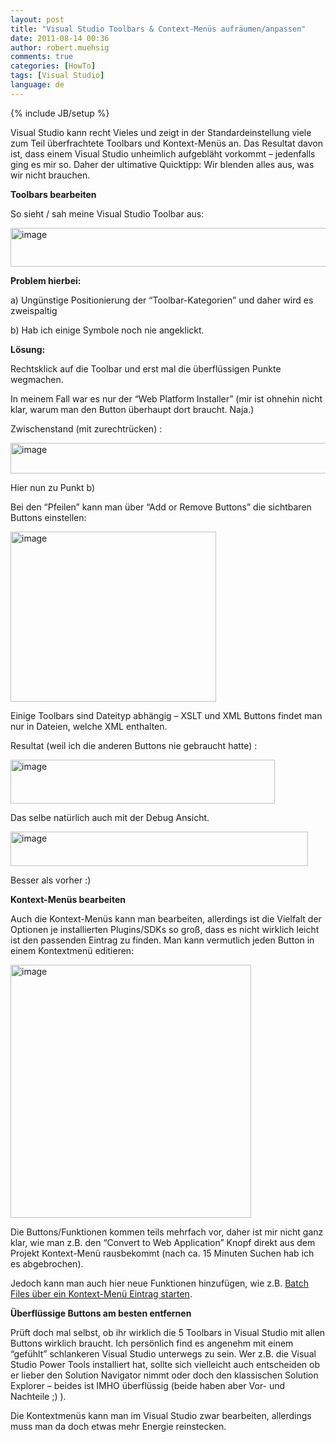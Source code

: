 ```yaml
---
layout: post
title: "Visual Studio Toolbars & Context-Menüs aufräumen/anpassen"
date: 2011-08-14 00:36
author: robert.muehsig
comments: true
categories: [HowTo]
tags: [Visual Studio]
language: de
---
```

{% include JB/setup %}
<p>Visual Studio kann recht Vieles und zeigt in der Standardeinstellung viele zum Teil überfrachtete Toolbars und Kontext-Menüs an. Das Resultat davon ist, dass einem Visual Studio unheimlich aufgebläht vorkommt – jedenfalls ging es mir so. Daher der ultimative Quicktipp: Wir blenden alles aus, was wir nicht brauchen.</p> <p><strong>Toolbars bearbeiten</strong></p> <p>So sieht / sah meine Visual Studio Toolbar aus:</p> <p><a href="{{BASE_PATH}}/assets/wp-images-de/image1330.png"><img style="background-image: none; border-bottom: 0px; border-left: 0px; padding-left: 0px; padding-right: 0px; display: inline; border-top: 0px; border-right: 0px; padding-top: 0px" title="image" border="0" alt="image" src="{{BASE_PATH}}/assets/wp-images-de/image_thumb512.png" width="609" height="62"></a></p> <p><strong>Problem hierbei: </strong></p> <p>a) Ungünstige Positionierung der “Toolbar-Kategorien” und daher wird es zweispaltig</p> <p>b) Hab ich einige Symbole noch nie angeklickt.</p> <p><strong>Lösung:</strong></p> <p>Rechtsklick auf die Toolbar und erst mal die überflüssigen Punkte wegmachen. </p> <p>In meinem Fall war es nur der “Web Platform Installer” (mir ist ohnehin nicht klar, warum man den Button überhaupt dort braucht. Naja.)</p> <p>Zwischenstand (mit zurechtrücken) :</p> <p><a href="{{BASE_PATH}}/assets/wp-images-de/image1331.png"><img style="background-image: none; border-bottom: 0px; border-left: 0px; padding-left: 0px; padding-right: 0px; display: inline; border-top: 0px; border-right: 0px; padding-top: 0px" title="image" border="0" alt="image" src="{{BASE_PATH}}/assets/wp-images-de/image_thumb513.png" width="573" height="49"></a></p> <p>Hier nun zu Punkt b)</p> <p>Bei den “Pfeilen” kann man über “Add or Remove Buttons” die sichtbaren Buttons einstellen:</p> <p><a href="{{BASE_PATH}}/assets/wp-images-de/image1332.png"><img style="background-image: none; border-bottom: 0px; border-left: 0px; padding-left: 0px; padding-right: 0px; display: inline; border-top: 0px; border-right: 0px; padding-top: 0px" title="image" border="0" alt="image" src="{{BASE_PATH}}/assets/wp-images-de/image_thumb514.png" width="329" height="272"></a></p> <p>Einige Toolbars sind Dateityp abhängig – XSLT und XML Buttons findet man nur in Dateien, welche XML enthalten. </p> <p>Resultat (weil ich die anderen Buttons nie gebraucht hatte) :</p> <p><a href="{{BASE_PATH}}/assets/wp-images-de/image1333.png"><img style="background-image: none; border-bottom: 0px; border-left: 0px; padding-left: 0px; padding-right: 0px; display: inline; border-top: 0px; border-right: 0px; padding-top: 0px" title="image" border="0" alt="image" src="{{BASE_PATH}}/assets/wp-images-de/image_thumb515.png" width="423" height="70"></a></p> <p>Das selbe natürlich auch mit der Debug Ansicht. </p> <p><a href="{{BASE_PATH}}/assets/wp-images-de/image1334.png"><img style="background-image: none; border-bottom: 0px; border-left: 0px; padding-left: 0px; padding-right: 0px; display: inline; border-top: 0px; border-right: 0px; padding-top: 0px" title="image" border="0" alt="image" src="{{BASE_PATH}}/assets/wp-images-de/image_thumb516.png" width="476" height="55"></a></p> <p>Besser als vorher :)</p> <p><strong>Kontext-Menüs bearbeiten</strong></p> <p>Auch die Kontext-Menüs kann man bearbeiten, allerdings ist die Vielfalt der Optionen je installierten Plugins/SDKs so groß, dass es nicht wirklich leicht ist den passenden Eintrag zu finden. Man kann vermutlich jeden Button in einem Kontextmenü editieren:</p> <p><a href="{{BASE_PATH}}/assets/wp-images-de/image1335.png"><img style="background-image: none; border-bottom: 0px; border-left: 0px; padding-left: 0px; padding-right: 0px; display: inline; border-top: 0px; border-right: 0px; padding-top: 0px" title="image" border="0" alt="image" src="{{BASE_PATH}}/assets/wp-images-de/image_thumb517.png" width="385" height="405"></a></p> <p>Die Buttons/Funktionen kommen teils mehrfach vor, daher ist mir nicht ganz klar, wie man z.B. den “Convert to Web Application” Knopf direkt aus dem Projekt Kontext-Menü rausbekommt (nach ca. 15 Minuten Suchen hab ich es abgebrochen).</p> <p>Jedoch kann man auch hier neue Funktionen hinzufügen, wie z.B. <a href="http://www.rickglos.com/post/How-to-run-windows-batch-files-from-Visual-Studio-2010-Solution-Explorer.aspx">Batch Files über ein Kontext-Menü Eintrag starten</a>.</p> <p><strong>Überflüssige Buttons am besten entfernen</strong></p> <p>Prüft doch mal selbst, ob ihr wirklich die 5 Toolbars in Visual Studio mit allen Buttons wirklich braucht. Ich persönlich find es angenehm mit einem “gefühlt” schlankeren Visual Studio unterwegs zu sein. Wer z.B. die Visual Studio Power Tools installiert hat, sollte sich vielleicht auch entscheiden ob er lieber den Solution Navigator nimmt oder doch den klassischen Solution Explorer – beides ist IMHO überflüssig (beide haben aber Vor- und Nachteile ;) ).</p> <p>Die Kontextmenüs kann man im Visual Studio zwar bearbeiten, allerdings muss man da doch etwas mehr Energie reinstecken.</p>
